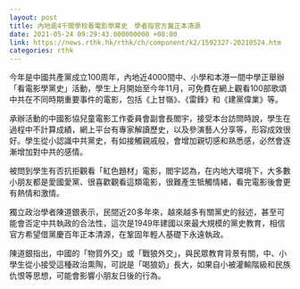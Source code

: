 ```yaml
---
layout: post
title: 內地逾4千間學校看電影學黨史　學者指官方冀正本清源
date: 2021-05-24 09:29:43.000000000 +08:00
link: https://news.rthk.hk/rthk/ch/component/k2/1592327-20210524.htm
categories: rthk
---
```


今年是中國共產黨成立100周年，內地近4000間中、小學和本港一間中學正舉辦「看電影學黨史」活動，學生上月開始至今年11月，可免費在網上觀看100部歌頌中共在不同時期重要事件的電影，包括《上甘嶺》、《雷鋒》和《建黨偉業》等。

承辦活動的中國影協兒童電影工作委員會副會長閻宇，接受本台訪問時說，學生在過程中不計算成績，網上平台有專家解讀歷史，以及參演藝人分享等，形容成效很好。學生從小認識中共黨史，有如接觸親戚般，會增加親切感和熟悉感，必然會逐漸增加對中共的感情。

被問到學生有否抗拒觀看「紅色題材」電影，閻宇認為，在内地大環境下，大多數小朋友都是愛國愛黨、很喜歡觀看這類電影，很難產生牴觸情緒，看完電影後會更有熱情和激情。

獨立政治學者陳道銀表示，民間近20多年來，越來越多有關黨史的敍述，甚至可能會否定中共執政的合法性，這次是1949年建國以來最大規模的黨史教育，相信官方希望借黨慶百年正本清源，在鞏固年輕人基礎下永遠執政。

陳道銀指出，中國的「物質外交」或「戰狼外交」，與民眾教育背景有關，中、小學生從小接受這種政治熏陶，可説是「喝狼奶」長大，如果自小被灌輸階級和民族仇恨等思想，可能會影響小朋友日後的行為。
